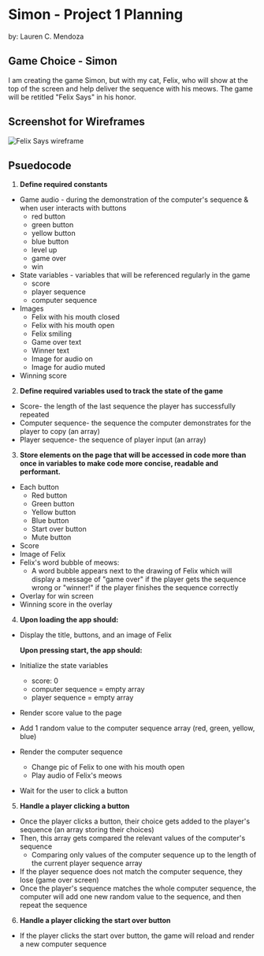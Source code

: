 # Simon - Project 1 Planning
by: Lauren C. Mendoza
## Game Choice - Simon

I am creating the game Simon, but with my cat, Felix, who will show at the top of the screen and help deliver the sequence with his meows. The game will be retitled "Felix Says" in his honor. 

## Screenshot for Wireframes
![Felix Says wireframe](https://github.com/laurencmendoza/felix-says-project-demo/assets/137251999/887e604b-8dda-411d-86cf-ccfbcc02a1dc)
## Psuedocode

1.  **Define required constants**

 - Game audio - during the demonstration of the computer's sequence & when user interacts with buttons
   - red button
   - green button
   - yellow button
   - blue button
   - level up
   - game over
   - win
- State variables - variables that will be referenced regularly in the game
   - score
   - player sequence
   - computer sequence
- Images 
   - Felix with his mouth closed
   - Felix with his mouth open
   - Felix smiling
   - Game over text
   - Winner text
   - Image for audio on
   - Image for audio muted
- Winning score

2.  **Define required variables used to track the state of the game**

- Score- the length of the last sequence the player has successfully repeated
- Computer sequence- the sequence the computer demonstrates for the player to copy (an array)
- Player sequence- the sequence of player input (an array)

3.  **Store elements on the page that will be accessed in code more than once in variables to make code more concise, readable and performant.**

- Each button
   - Red button
   - Green button
   - Yellow button
   - Blue button
   - Start over button
   - Mute button
- Score
- Image of Felix
- Felix's word bubble of meows: 
   - A word bubble appears next to the drawing of Felix which will display a message of "game over" if the player gets the sequence wrong or "winner!" if the player finishes the sequence correctly
- Overlay for win screen
- Winning score in the overlay

4.  **Upon loading the app should:**

- Display the title, buttons, and an image of Felix

   **Upon pressing start, the app should:**

- Initialize the state variables
   - score: 0
   - computer sequence = empty array
   - player sequence = empty array
- Render score value to the page
- Add 1 random value to the computer sequence array (red, green, yellow, blue)
- Render the computer sequence
   - Change pic of Felix to one with his mouth open
   - Play audio of Felix's meows
- Wait for the user to click a button

5.  **Handle a player clicking a button**

- Once the player clicks a button, their choice gets added to the player's sequence (an array storing their choices)
- Then, this array gets compared the relevant values of the computer's sequence 
   - Comparing only values of the computer sequence up to the length of the current player sequence array
- If the player sequence does not match the computer sequence, they lose (game over screen)
- Once the player's sequence matches the whole computer sequence, the computer will add one new random value to the sequence, and then repeat the sequence

6.  **Handle a player clicking the start over button**

- If the player clicks the start over button, the game will reload and render a new computer sequence

<!-- Extra Information for Psuedo Code

1. What is the gameplay loop?
a. what does the user do to start the game?
b. how might the user interact with the game?
c. what will the player do (or not do) to lose the game?
d. how will the player restart the game?

   a & b: User starts by watching the computer sequence, then repeats the sequence by pressing the buttons. 
   
   c: Player will lose if they enter the wrong sequence. 

   d: Player will restart the game by clicking "Start Over" button. 

2. What data will you need to keep track of throughout your game?

   The computer sequence
   The player's inputted sequence
   The score (length of the last sequence correctly input by the player)

3. Which elements of the game will require event listeners?

   The buttons (red, green, yellow, blue)
   The 'Start Over' button

4. What is expected to happen after each interaction occurs? 

   a. When the player hits a button, that color is added to the player's sequence array. 

   b. Then, the player sequence array is compared to the computer sequence array, only looking at the values in the computer sequences array up to the length of current player sequence array

   c. If the arrays do not match, then the player gets a game over message

   f. If the player sequence array is equal to the total computer sequence array, then add one to the score, reset the player sequence array, and add a new randome value to the computer sequence array

-->

